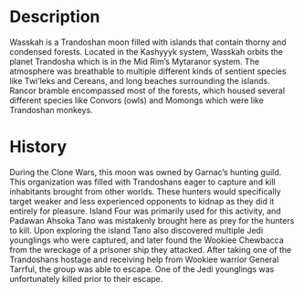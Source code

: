 # Description

Wasskah is a Trandoshan moon filled with islands that contain thorny and condensed forests.
Located in the Kashyyyk system, Wasskah orbits the planet Trandosha which is in the Mid Rim’s Mytaranor system.
The atmosphere was breathable to multiple different kinds of sentient species like Twi’leks and Cereans, and long beaches surrounding the islands.
Rancor bramble encompassed most of the forests, which housed several different species like Convors (owls) and Momongs which were like Trandoshan monkeys.

# History

During the Clone Wars, this moon was owned by Garnac’s hunting guild.
This organization was filled with Trandoshans eager to capture and kill inhabitants brought from other worlds.
These hunters would specifically target weaker and less experienced opponents to kidnap as they did it entirely for pleasure.
Island Four was primarily used for this activity, and Padawan Ahsoka Tano was mistakenly brought here as prey for the hunters to kill.
Upon exploring the island Tano also discovered multiple Jedi younglings who were captured, and later found the Wookiee Chewbacca from the wreckage of a prisoner ship they attacked.
After taking one of the Trandoshans hostage and receiving help from Wookiee warrior General Tarrful, the group was able to escape.
One of the Jedi younglings was unfortunately killed prior to their escape.
